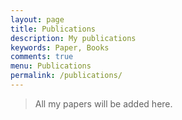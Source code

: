 ```yaml
---
layout: page
title: Publications
description: My publications
keywords: Paper, Books
comments: true
menu: Publications
permalink: /publications/
---
```


> All my papers will be added here.

